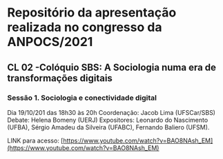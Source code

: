 # Repositório da apresentação realizada no congresso da ANPOCS/2021

## CL 02 -Colóquio SBS: A Sociologia numa era de transformações digitais  

### Sessão 1. Sociologia e conectividade digital  
Dia 19/10/201 das 18h30 às 20h
Coordenação: Jacob Lima (UFSCar/SBS)
Debate: Helena Bomeny (UERJ)
Expositores: Leonardo do Nascimento (UFBA), Sérgio Amadeu da Silveira (UFABC), Fernando Baliero (UFSM).

LINK para acesso: [https://www.youtube.com/watch?v=BAO8NAsh_EM](https://www.youtube.com/watch?v=BAO8NAsh_EM)

